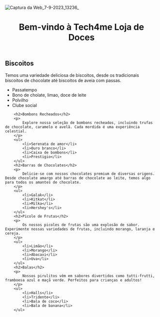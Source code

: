 ![Captura da Web_7-9-2023_13236_](https://github.com/sudovic/volt/assets/144363751/1aca33f9-f2a0-480d-838a-859b7639fbfc)

<!DOCTYPE html>
<html>
<head>
    <meta charset="UTF-8">
    <title>Tech4me Doces</title>
</head>
<body>
    <header>
        <h1>Bem-vindo à Tech4me Loja de Doces</h1>
    </header>
            <h2>Biscoitos</h2>
        <p>
            Temos uma variedade deliciosa de biscoitos, desde os tradicionais biscoitos de chocolate até biscoitos de aveia com passas.
        </p>
        <ul>
            <li>Passatempo</li>
            <li>Bono de cholate, limao, doce de leite</li>
            <li>Polvilho</li>
            <li>Clube social</li>
        </ul>

        <h2>Bombons Recheados</h2>
        <p>
            Explore nossa seleção de bombons recheados, incluindo trufas de chocolate, caramelo e avelã. Cada mordida é uma experiência celestial.
        </p>
        <ul>
            <li>Serenata de amor</li> 
            <li>Ouro branco</li>
            <li>Caixa de bombons</li>
            <li>Prestigio</li>
        </ul>
        <h2>Barras de Chocolates</h2>
        <p>
            Delicie-se com nossos chocolates premium de diversas origens. Desde chocolate amargo até barras de chocolate ao leite, temos algo para todos os amantes de chocolate.
        </p>
        <ul>
            <li>Galak</li>
            <li>Kitkat</li>
            <li>Milka</li>
            <li>Hershey's</li>
        </ul>
        <h2>Picole de Frutas</h2>
        <p>
            Os nossos picoles de frutas são uma explosão de sabor. Experimente nossas variedades de frutas, incluindo morango, laranja e cereja.
        </p>
        <ul>
            <li>Limão</li>
            <li>Morango</li>
            <li>Abacaxi</li>
            <li>Uva</li>
        </ul>
        <h2>Balas</h2>
        <p>
            Nossos pirulitos vêm em sabores divertidos como tutti-frutti, framboesa azul e maçã verde. Perfeitos para crianças e adultos!
        </p>
        <ul>
            <li>Halls</li>
            <li>Tridente</li>
            <li>Bala de coco</li>
            <li>Bala de banana</li>
        </ul>
</body>
</html>

